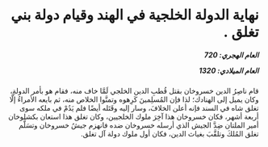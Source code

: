 <h1 dir="rtl">نهاية الدولة الخلجية في الهند وقيام دولة بني تغلق .</h1>

<h5 dir="rtl">العام الهجري:  720

العام الميلادي: 1320

</h5>

<p dir="rtl">قام ناصِرُ الدين خسروخان بقتل قُطبِ الدين الخلجي لَمَّا خاف منه، فقام هو بأمر الدولةِ، وكان يميل إلى الهنادك؛ لذا فإن المُسلِمينَ كَرِهوه وتمنَّوا الخلاص منه، ثم بايعه الأمراءُ إلَّا تغلق شاه في السند فإنه أعلن الخلافَ، وسار إليه وقَتَله أيضًا فلم يَدُمْ في ملكه سوى أربعة أشهر، فكان خسروخان هذا آخِرَ ملوك الخلجيين، وكان تغلق هذا استعان بكشلوخان أمير الملتان ضِدَّ الجيش الذي أرسله خسروخان ضده فانهزم جيشُ خسروخان وتسَلَّم تغلق المُلكَ وتلقَّبَ بغياث الدين، فكان أول ملوك دولة آل تغلق.</p></br>
